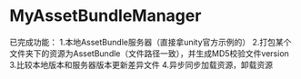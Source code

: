 # MyAssetBundleManager

已完成功能：
1.本地AssetBundle服务器（直接拿unity官方示例的）
2.打包某个文件夹下的资源为AssetBundle（文件路径一致），并生成MD5校验文件version
3.比较本地版本和服务器版本更新差异文件
4.异步同步加载资源，卸载资源